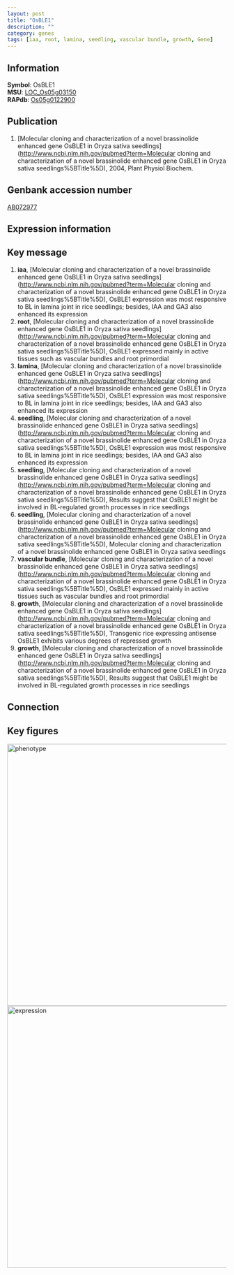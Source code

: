 ```yaml
---
layout: post
title: "OsBLE1"
description: ""
category: genes
tags: [iaa, root, lamina, seedling, vascular bundle, growth, Gene]
---
```


## Information
__Symbol__: OsBLE1  
__MSU__: [LOC_Os05g03150](http://rice.plantbiology.msu.edu/cgi-bin/ORF_infopage.cgi?orf=LOC_Os05g03150)  
__RAPdb__: [Os05g0122900](http://rapdb.dna.affrc.go.jp/viewer/gbrowse_details/irgsp1?name=Os05g0122900)  

## Publication
1. [Molecular cloning and characterization of a novel brassinolide enhanced gene OsBLE1 in Oryza sativa seedlings](http://www.ncbi.nlm.nih.gov/pubmed?term=Molecular cloning and characterization of a novel brassinolide enhanced gene OsBLE1 in Oryza sativa seedlings%5BTitle%5D), 2004, Plant Physiol Biochem.

## Genbank accession number
[AB072977](http://www.ncbi.nlm.nih.gov/nuccore/AB072977)  

## Expression information

## Key message
1. __iaa__, [Molecular cloning and characterization of a novel brassinolide enhanced gene OsBLE1 in Oryza sativa seedlings](http://www.ncbi.nlm.nih.gov/pubmed?term=Molecular cloning and characterization of a novel brassinolide enhanced gene OsBLE1 in Oryza sativa seedlings%5BTitle%5D),  OsBLE1 expression was most responsive to BL in lamina joint in rice seedlings; besides, IAA and GA3 also enhanced its expression
2. __root__, [Molecular cloning and characterization of a novel brassinolide enhanced gene OsBLE1 in Oryza sativa seedlings](http://www.ncbi.nlm.nih.gov/pubmed?term=Molecular cloning and characterization of a novel brassinolide enhanced gene OsBLE1 in Oryza sativa seedlings%5BTitle%5D),  OsBLE1 expressed mainly in active tissues such as vascular bundles and root primordial
3. __lamina__, [Molecular cloning and characterization of a novel brassinolide enhanced gene OsBLE1 in Oryza sativa seedlings](http://www.ncbi.nlm.nih.gov/pubmed?term=Molecular cloning and characterization of a novel brassinolide enhanced gene OsBLE1 in Oryza sativa seedlings%5BTitle%5D),  OsBLE1 expression was most responsive to BL in lamina joint in rice seedlings; besides, IAA and GA3 also enhanced its expression
4. __seedling__, [Molecular cloning and characterization of a novel brassinolide enhanced gene OsBLE1 in Oryza sativa seedlings](http://www.ncbi.nlm.nih.gov/pubmed?term=Molecular cloning and characterization of a novel brassinolide enhanced gene OsBLE1 in Oryza sativa seedlings%5BTitle%5D),  OsBLE1 expression was most responsive to BL in lamina joint in rice seedlings; besides, IAA and GA3 also enhanced its expression
5. __seedling__, [Molecular cloning and characterization of a novel brassinolide enhanced gene OsBLE1 in Oryza sativa seedlings](http://www.ncbi.nlm.nih.gov/pubmed?term=Molecular cloning and characterization of a novel brassinolide enhanced gene OsBLE1 in Oryza sativa seedlings%5BTitle%5D),  Results suggest that OsBLE1 might be involved in BL-regulated growth processes in rice seedlings
6. __seedling__, [Molecular cloning and characterization of a novel brassinolide enhanced gene OsBLE1 in Oryza sativa seedlings](http://www.ncbi.nlm.nih.gov/pubmed?term=Molecular cloning and characterization of a novel brassinolide enhanced gene OsBLE1 in Oryza sativa seedlings%5BTitle%5D), Molecular cloning and characterization of a novel brassinolide enhanced gene OsBLE1 in Oryza sativa seedlings
7. __vascular bundle__, [Molecular cloning and characterization of a novel brassinolide enhanced gene OsBLE1 in Oryza sativa seedlings](http://www.ncbi.nlm.nih.gov/pubmed?term=Molecular cloning and characterization of a novel brassinolide enhanced gene OsBLE1 in Oryza sativa seedlings%5BTitle%5D),  OsBLE1 expressed mainly in active tissues such as vascular bundles and root primordial
8. __growth__, [Molecular cloning and characterization of a novel brassinolide enhanced gene OsBLE1 in Oryza sativa seedlings](http://www.ncbi.nlm.nih.gov/pubmed?term=Molecular cloning and characterization of a novel brassinolide enhanced gene OsBLE1 in Oryza sativa seedlings%5BTitle%5D),  Transgenic rice expressing antisense OsBLE1 exhibits various degrees of repressed growth
9. __growth__, [Molecular cloning and characterization of a novel brassinolide enhanced gene OsBLE1 in Oryza sativa seedlings](http://www.ncbi.nlm.nih.gov/pubmed?term=Molecular cloning and characterization of a novel brassinolide enhanced gene OsBLE1 in Oryza sativa seedlings%5BTitle%5D),  Results suggest that OsBLE1 might be involved in BL-regulated growth processes in rice seedlings

## Connection

## Key figures
<img src="http://ricencode.github.io/images/OsBLE1.pheno.png" alt="phenotype"  style="width: 600px;"/>

<img src="http://ricencode.github.io/images/OsBLE1.exp.png" alt="expression"  style="width: 600px;"/>


